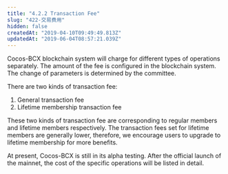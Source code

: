 ```yaml
---
title: "4.2.2 Transaction Fee"
slug: "422-交易费用"
hidden: false
createdAt: "2019-04-10T09:49:49.813Z"
updatedAt: "2019-06-04T08:57:21.039Z"
---
```

Cocos-BCX blockchain system will charge for different types of operations separately. The amount of the fee is configured in the blockchain system. The change of parameters is determined by the committee.

There are two kinds of transaction fee:
1.	General transaction fee
2.	Lifetime membership transaction fee

These two kinds of transaction fee are corresponding to regular members and lifetime members respectively. The transaction fees set for lifetime members are generally lower, therefore, we encourage users to upgrade to lifetime membership for more benefits.

At present, Cocos-BCX is still in its alpha testing. After the official launch of the mainnet, the cost of the specific operations will be listed in detail.